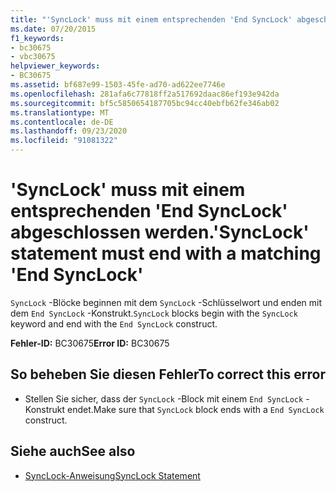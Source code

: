 ```yaml
---
title: "'SyncLock' muss mit einem entsprechenden 'End SyncLock' abgeschlossen werden."
ms.date: 07/20/2015
f1_keywords:
- bc30675
- vbc30675
helpviewer_keywords:
- BC30675
ms.assetid: bf687e99-1503-45fe-ad70-ad622ee7746e
ms.openlocfilehash: 281afa6c77818ff2a517692daac86ef193e942da
ms.sourcegitcommit: bf5c5850654187705bc94cc40ebfb62fe346ab02
ms.translationtype: MT
ms.contentlocale: de-DE
ms.lasthandoff: 09/23/2020
ms.locfileid: "91081322"
---
```

# <a name="synclock-statement-must-end-with-a-matching-end-synclock"></a><span data-ttu-id="2f867-102">'SyncLock' muss mit einem entsprechenden 'End SyncLock' abgeschlossen werden.</span><span class="sxs-lookup"><span data-stu-id="2f867-102">'SyncLock' statement must end with a matching 'End SyncLock'</span></span>

<span data-ttu-id="2f867-103">`SyncLock` -Blöcke beginnen mit dem `SyncLock` -Schlüsselwort und enden mit dem `End SyncLock` -Konstrukt.</span><span class="sxs-lookup"><span data-stu-id="2f867-103">`SyncLock` blocks begin with the `SyncLock` keyword and end with the `End SyncLock` construct.</span></span>  
  
 <span data-ttu-id="2f867-104">**Fehler-ID:** BC30675</span><span class="sxs-lookup"><span data-stu-id="2f867-104">**Error ID:** BC30675</span></span>  
  
## <a name="to-correct-this-error"></a><span data-ttu-id="2f867-105">So beheben Sie diesen Fehler</span><span class="sxs-lookup"><span data-stu-id="2f867-105">To correct this error</span></span>  
  
- <span data-ttu-id="2f867-106">Stellen Sie sicher, dass der `SyncLock` -Block mit einem `End SyncLock` -Konstrukt endet.</span><span class="sxs-lookup"><span data-stu-id="2f867-106">Make sure that `SyncLock` block ends with a `End SyncLock` construct.</span></span>  
  
## <a name="see-also"></a><span data-ttu-id="2f867-107">Siehe auch</span><span class="sxs-lookup"><span data-stu-id="2f867-107">See also</span></span>

- [<span data-ttu-id="2f867-108">SyncLock-Anweisung</span><span class="sxs-lookup"><span data-stu-id="2f867-108">SyncLock Statement</span></span>](../language-reference/statements/synclock-statement.md)
